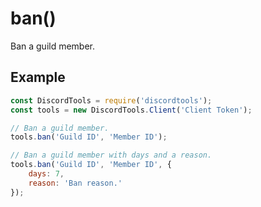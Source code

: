 # ban()

Ban a guild member.

## Example

```js
const DiscordTools = require('discordtools');
const tools = new DiscordTools.Client('Client Token');

// Ban a guild member.
tools.ban('Guild ID', 'Member ID');

// Ban a guild member with days and a reason.
tools.ban('Guild ID', 'Member ID', {
    days: 7,
    reason: 'Ban reason.'
});
```